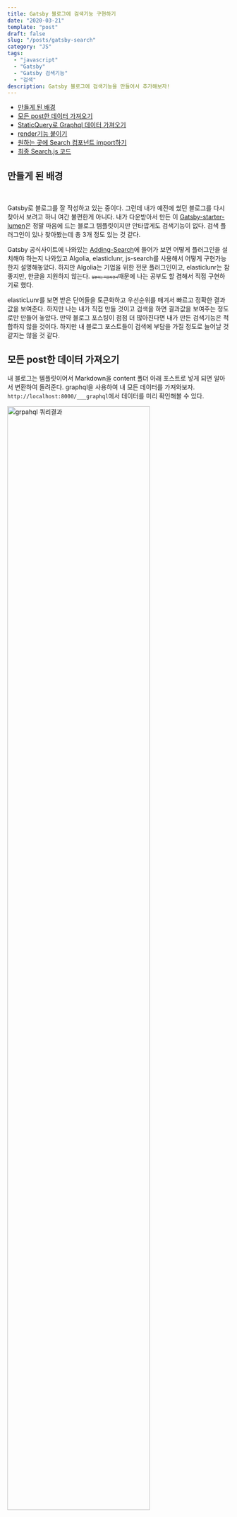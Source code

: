 ```yaml
---
title: Gatsby 블로그에 검색기능 구현하기
date: "2020-03-21"
template: "post"
draft: false
slug: "/posts/gatsby-search"
category: "JS"
tags:
  - "javascript"
  - "Gatsby"
  - "Gatsby 검색기능"
  - "검색"
description: Gatsby 블로그에 검색기능을 만들어서 추가해보자!
---
```


<style>
  s{
    font-size:0.5em;
  }
</style>

- [만들게 된 배경](#만들게-된-배경)
- [모든 post한 데이터 가져오기 ](#모든-post한-데이터-가져오기)
- [StaticQuery로 Graphql 데이터 가져오기](#staticquery로-graphql-데이터-가져오기)
- [render기능 붙이기](#render기능-붙이기)
- [원하는 곳에 Search 컴포넌트 import하기](#원하는-곳에-search-컴포넌트-import하기)
- [최종 Search.js 코드](#최종-search-코드)

## 만들게 된 배경

<br>

Gatsby로 블로그를 잘 작성하고 있는 중이다. 그런데 내가 예전에 썼던 블로그를 다시 찾아서 보려고 하니 여간 불편한게 아니다. 내가 다운받아서 만든 이 [Gatsby-starter-lumen](https://www.gatsbyjs.org/starters/alxshelepenok/gatsby-starter-lumen/)은 정말 마음에 드는 블로그 템플릿이지만 안타깝게도 검색기능이 없다. 검색 플러그인이 있나 찾아봤는데 총 3개 정도 있는 것 같다.

Gatsby 공식사이트에 나와있는 [Adding-Search](https://www.gatsbyjs.org/docs/adding-search/)에 들어가 보면 어떻게 플러그인을 설치해야 하는지 나와있고 Algolia, elasticlunr, js-search를 사용해서 어떻게 구현가능한지 설명해놓았다.
하지만 Algolia는 기업을 위한 전문 플러그인이고, elasticlunr는 참 좋지만, 한글을 지원하지 않는다. <s>일본어는 지원하면서</s>때문에 나는 공부도 할 겸해서 직접 구현하기로 했다.

elasticLunr를 보면 받은 단어들을 토큰화하고 우선순위를 매겨서 빠르고 정확한 결과값을 보여준다. 하지만 나는 내가 직접 만들 것이고 검색을 하면 결과값을 보여주는 정도로만 만들어 놓았다. 만약 블로그 포스팅이 점점 더 많아진다면 내가 만든 검색기능은 적합하지 않을 것이다. 하지만 내 블로그 포스트들이 검색에 부담을 가질 정도로 늘어날 것 같지는 않을 것 같다.

## 모든 post한 데이터 가져오기

내 블로그는 템플릿이어서 Markdown을 content 폴더 아래 포스트로 넣게 되면 알아서 변환하여 돌려준다.
graphql을 사용하여 내 모든 데이터를 가져와보자. `http://localhost:8000/___graphql`에서 데이터를 미리 확인해볼 수 있다.

<img class="mb-3" style="width:80%;" src="https://yohanproblogasset.s3.ap-northeast-2.amazonaws.com/images/search/search3.jpg" alt="grpahql 쿼리결과">

graphql 결과를 확인해 보면 이렇게 가져온 데이터를 `const { tags, title, date, description, slug } = node.frontmatter`를 통해서 가져올 수 있음을 확인할 수 있다.
이제 이 결과를 `map()`을 사용해서 렌더링 할 수 있을 것이다!

## Search Component 만들기

이제 어느 정도 이해를 했으면 Search Component를 만들어 보면 된다. 아래와 같이 **Component** 폴더 아래에 _Search_ 디렉토리와 사용할 Search.js 파일을 만들어 준다.

Search.js를 작성한다. 나는 좀 더 쉽고 예쁘게 만들기 위해 MDBRecat를 사용했다.

```jsx
// Search.js

import React, { useState } from "react";
import { MDBCol, MDBFormInline, MDBIcon } from "mdbreact";
import styles from "./Search.module.scss";

const Search = () => {
  const emptyQuery = "";

  const [state, setState] = useState({
    filteredData: [],
    query: emptyQuery,
  });

  const handleInputChange = (event) => {
    const query = event.target.value;
    setState({
      query,
      filteredData,
    });
  };

  return (
    <div className={styles["search"]}>
      <MDBCol md="12">
        <MDBFormInline className="md-form">
          <MDBIcon icon="search" />
          <input
            className="form-control form-control-sm ml-3 w-75"
            type="text"
            placeholder="Search"
            aria-label="Search"
            onChange={handleInputChange}
          />
        </MDBFormInline>
      </MDBCol>
    </div>
  );
};
```

간단하게 설명하면 Basic한 Search 모듈이다. input값을 받을 수 있는 handleInputChange를 작성하여 input값이 입력될 때마다 filterdData를 넣게끔 만들어 준다.

## StaticQuery로 Graphql 데이터 가져오기

Gatsby는 원래 Page 쿼리로만 데이터를 가지고 올 수 있었다. 그래서 만약 특정 컴포넌트에서 데이터를 가지고 오려고 한다면, Header나 Layout 등 감싸고 있는 컴포넌트에서 데이터를 받아서 props 형태로 전달해줘야 했다.
Gatsby v2 버전부터는 StaticQuery를 이용해 컴포넌트에서도 graphql로 데이터를 가지고 올 수 있다. 이전과 달리 제약없어져 매우 편해졌다.

그리고 위에서 확인했던 것과 같이 query를 전달해서 받아올 수 있도록 한다.

```jsx
// StaticQuery export
export default (props) => (
  <StaticQuery
    query={graphql`
      query {
        allMarkdownRemark(sort: { order: DESC, fields: frontmatter___date }) {
          edges {
            node {
              excerpt(pruneLength: 200)
              id
              frontmatter {
                title
                description
                date(formatString: "MMMM DD, YYYY")
                tags
              }
              fields {
                slug
              }
            }
          }
        }
      }
    `}
    render={(data) => <Search data={data} {...props} />}
  />
);
```

<br>

## handleInputChange로 데이터 필터링 하기

이제 사용자가 값을 입력하게 되면 그 값에 맞추어서 데이터를 `filter`해서 보여주기를 만들 차례다.

```jsx
const handleInputChange = (event) => {
  const query = event.target.value;
  const { data } = props;
  const posts = data.allMarkdownRemark.edges || [];

  const filteredData = posts.filter((post) => {
    const { description, title, tags } = post.node.frontmatter;
    return (
      (description &&
        description.toLowerCase().includes(query.toLowerCase())) ||
      (title && title.toLowerCase().includes(query.toLowerCase())) ||
      (tags && tags.join("").toLowerCase().includes(query))
    );
  });

  setState({
    query,
    filteredData,
    above,
  });
};
```

간단하게 만들어 보았다. `toLowerCase()`를 통해 영문으로 입력했을 때 대소문자를 함께 검색하도록 해준다.

## render기능 붙이기

```jsx
const renderSearchResults = () => {
  const { query, filteredData } = state;
  const hasSearchResults = filteredData && query !== emptyQuery;
  const posts = hasSearchResults ? filteredData : [];
  return (
    posts &&
    posts.map(({ node }) => {
      const { excerpt } = node;

      const { slug } = node.fields;
      const { title, date, description } = node.frontmatter;
      return (
        <div key={slug} className={styles["search-article"]}>
          <article key={slug}>
            <header>
              <h2 className={styles["search-title"]}>
                <Link to={slug}>{title}</Link>
              </h2>
            </header>
            <section>
              <p
                className={styles["search-description"]}
                dangerouslySetInnerHTML={{
                  __html: description || excerpt,
                }}
              />
              <p className={styles["search-date"]}>
                <em>{date}</em>
              </p>
            </section>
          </article>
        </div>
      );
    })
  );
};

return (
  <div className={styles["search"]}>
    <MDBCol md="12">... 중간내용 생략</MDBCol>
    {state.query && (
      <div className={styles["search-result-container"]}>
        {renderSearchResults()}
      </div>
    )}
  </div>
);
```

render 기능은 `renderSearchResults` 함수를 구현해서 넣어준다.
slug에는 이제 클릭한 곳으로 넘어가기 위한 url을 넣어준다. 이렇게 하면 slug가 key값이 되므로 `map()`으로 매핑해주기 위한 고유값까지 해결이 된다.

```jsx
{
  state.query && (
    <div className={styles["search-result-container"]}>
      {renderSearchResults()}
    </div>
  );
}
```

내용을 보면 알 수 있지만 `state.query`가 있을 때에만 render를 해주게 하였다.
<br>

## 원하는 곳에 Search 컴포넌트 import하기

이제 다 만들었으면 이 컴포넌트를 원하는 곳에 import해서 넣어주면 된다. css는 각자 알맞게 넣어주면 된다.
내가 사용한 템플릿의 경우에는 첫 페이지에 보여주는 것이 맞다고 생각하여 index-template에 import했다.

```jsx
//index-template.js

import Search from "../components/Search/Search";

const IndexTemplate = ({ data, pageContext }) => {
  // 중간 생략...
  return (
    <Layout title={pageTitle} description={siteSubtitle}>
      <Sidebar isIndex />
      <Page>
        <Search />
        <Feed edges={edges} />
        <Pagination
          prevPagePath={prevPagePath}
          nextPagePath={nextPagePath}
          hasPrevPage={hasPrevPage}
          hasNextPage={hasNextPage}
        />
      </Page>
    </Layout>
  );
};
```

<br>

## 최종 Search 코드

```jsx
import React, { useState } from "react";
import { Link, graphql, StaticQuery } from "gatsby";
import { MDBCol, MDBFormInline, MDBIcon } from "mdbreact";
import styles from "./Search.module.scss";

const Search = (props) => {
  const emptyQuery = "";

  const [state, setState] = useState({
    filteredData: [],
    query: emptyQuery,
  });

  const handleInputChange = (event) => {
    const query = event.target.value;
    const { data } = props;
    const posts = data.allMarkdownRemark.edges || [];

    const filteredData = posts.filter((post) => {
      const { description, title, tags } = post.node.frontmatter;
      return (
        (description &&
          description.toLowerCase().includes(query.toLowerCase())) ||
        (title && title.toLowerCase().includes(query.toLowerCase())) ||
        (tags && tags.join("").toLowerCase().includes(query))
      );
    });

    setState({
      query,
      filteredData,
    });
  };

  const renderSearchResults = () => {
    const { query, filteredData } = state;
    const hasSearchResults = filteredData && query !== emptyQuery;
    const posts = hasSearchResults ? filteredData : [];
    return (
      posts &&
      posts.map(({ node }) => {
        const { excerpt } = node;

        const { slug } = node.fields;
        const { title, date, description } = node.frontmatter;
        return (
          <div key={slug} className={styles["search-article"]}>
            <article key={slug}>
              <header>
                <h2 className={styles["search-title"]}>
                  <Link to={slug}>{title}</Link>
                </h2>
              </header>
              <section>
                <p
                  className={styles["search-description"]}
                  dangerouslySetInnerHTML={{
                    __html: description || excerpt,
                  }}
                />
                <p className={styles["search-date"]}>
                  <em>{date}</em>
                </p>
              </section>
            </article>
          </div>
        );
      })
    );
  };

  return (
    <div className={styles["search"]}>
      <MDBCol md="12">
        <MDBFormInline className="md-form">
          <MDBIcon icon="search" />
          <input
            className="form-control form-control-sm ml-3 w-75"
            type="text"
            placeholder="Search"
            aria-label="Search"
            onChange={handleInputChange}
          />
        </MDBFormInline>
      </MDBCol>
      {state.query && (
        <div className={styles["search-result-container"]}>
          {renderSearchResults()}
        </div>
      )}
    </div>
  );
};

export default (props) => (
  <StaticQuery
    query={graphql`
      query {
        allMarkdownRemark(sort: { order: DESC, fields: frontmatter___date }) {
          edges {
            node {
              excerpt(pruneLength: 200)
              id
              frontmatter {
                title
                description
                date(formatString: "MMMM DD, YYYY")
                tags
              }
              fields {
                slug
              }
            }
          }
        }
      }
    `}
    render={(data) => <Search data={data} {...props} />}
  />
);
```

<br>

## 후기

기본적인 검색 기능이다. 위에서 말했지만 시간 복잡도가 O(n)이 되므로 모든 쿼리에서 일일이 넘겨받은 검색어를 찾아야 한다는 단점이 있다.
하지만 아직은 이정도로 해두자.
블로그가 점점 더 발전되어 가는 것 같아 기분이 좋다.
